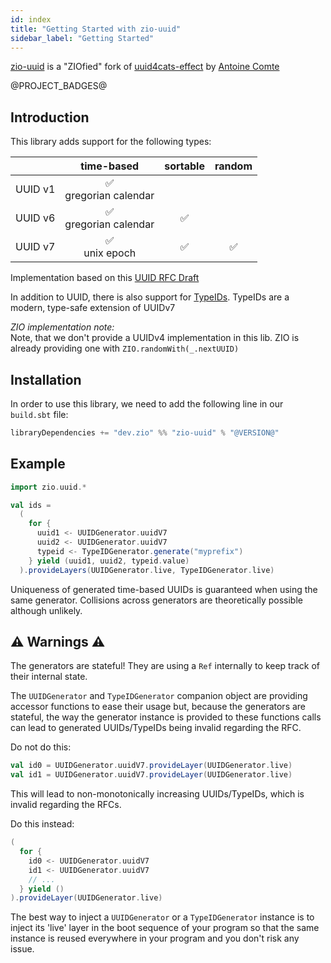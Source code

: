 ```yaml
---
id: index
title: "Getting Started with zio-uuid"
sidebar_label: "Getting Started"
---
```


[zio-uuid](https://github.com/guizmaii/zio-uuid) is a "ZIOfied" fork
of [uuid4cats-effect](https://github.com/ant8e/uuid4cats-effect) by [Antoine Comte](https://github.com/ant8e)

@PROJECT_BADGES@

## Introduction

This library adds support for the following types:

|         |         time-based         | sortable | random |
|--------:|:--------------------------:|:--------:|:------:|
| UUID v1 | ✅ <br/> gregorian calendar |          |        |
| UUID v6 | ✅ <br/> gregorian calendar |    ✅     |        |
| UUID v7 |     ✅ <br/>unix epoch      |    ✅     |   ✅    |

Implementation based on this [UUID RFC Draft](https://datatracker.ietf.org/doc/html/draft-ietf-uuidrev-rfc4122bis-03)

In addition to UUID, there is also support for [TypeIDs](https://github.com/jetpack-io/typeid). TypeIDs are a modern,
type-safe extension of UUIDv7

_ZIO implementation note:_    
Note, that we don't provide a UUIDv4 implementation in this lib. ZIO is already providing one
with `ZIO.randomWith(_.nextUUID)`

## Installation

In order to use this library, we need to add the following line in our `build.sbt` file:

```scala
libraryDependencies += "dev.zio" %% "zio-uuid" % "@VERSION@"
```

## Example

```scala
import zio.uuid.*

val ids =
  (
    for {
      uuid1 <- UUIDGenerator.uuidV7
      uuid2 <- UUIDGenerator.uuidV7
      typeid <- TypeIDGenerator.generate("myprefix")
    } yield (uuid1, uuid2, typeid.value)
  ).provideLayers(UUIDGenerator.live, TypeIDGenerator.live)
```

Uniqueness of generated time-based UUIDs is guaranteed when using the same generator.
Collisions across generators are theoretically possible although unlikely.

## ⚠️ Warnings ⚠️

The generators are stateful! They are using a `Ref` internally to keep track of their internal state.

The `UUIDGenerator` and `TypeIDGenerator` companion object are providing accessor functions to ease their usage but, because the generators are stateful,
the way the generator instance is provided to these functions calls can lead to generated UUIDs/TypeIDs being invalid regarding the RFC.

Do not do this:
```scala
val id0 = UUIDGenerator.uuidV7.provideLayer(UUIDGenerator.live)
val id1 = UUIDGenerator.uuidV7.provideLayer(UUIDGenerator.live)
```
This will lead to non-monotonically increasing UUIDs/TypeIDs, which is invalid regarding the RFCs.

Do this instead:
```scala
(
  for {
    id0 <- UUIDGenerator.uuidV7
    id1 <- UUIDGenerator.uuidV7
    // ...
  } yield ()
).provideLayer(UUIDGenerator.live)
```

The best way to inject a `UUIDGenerator` or a `TypeIDGenerator` instance is to inject its 'live' layer in the boot sequence of your program 
so that the same instance is reused everywhere in your program and you don't risk any issue.